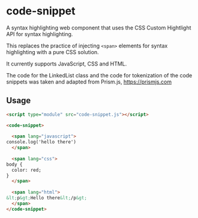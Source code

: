 # code-snippet
A syntax highlighting web component that uses the CSS Custom Hightlight API for syntax highlighting.

This replaces the practice of injecting `<span>` elements for syntax highlighting with a pure CSS solution.

It currently supports JavaScript, CSS and HTML.

The code for the LinkedList class and the code for tokenization of the code snippets was taken and adapted from Prism.js, https://prismjs.com


## Usage

```html
<script type="module" src="code-snippet.js"></script>

<code-snippet>
  
  <span lang="javascript">
console.log('hello there')    
  </span>
  
  <span lang="css">
body {
  color: red;
}    
  </span>
  
  <span lang="html">
&lt;p&gt;Hello there&lt;/p&gt;    
  </span>
</code-snippet>

```
